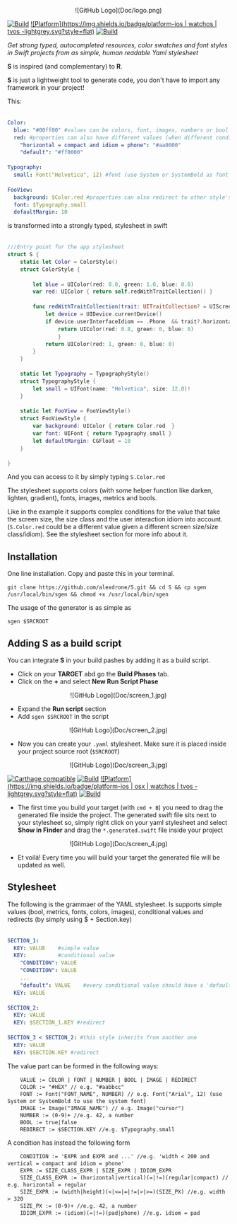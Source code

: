 <p align="center">
![GitHub Logo](Doc/logo.png)

[![Build](https://img.shields.io/badge/build-passing-green.svg?style=flat)](#)
[![Platform](https://img.shields.io/badge/platform-ios | watchos | tvos -lightgrey.svg?style=flat)](#)
[![Build](https://img.shields.io/badge/license-MIT-blue.svg?style=flat)](https://opensource.org/licenses/MIT)


_Get strong typed, autocompleted resources, color swatches and font styles in Swift projects from as simple, human readable Yaml stylesheet_

**S** is inspired (and complementary) to **R**.

**S** is just a lightweight tool to generate code, you don't have to import any framework in your project!

This:

```yaml

Color:
  blue: "#00ff00" #values can be colors, font, images, numbers or bool
  red: #properties can also have different values (when different conditions match)
    "horizontal = compact and idiom = phone": "#aa0000" 
    "default": "#ff0000"

Typography:
  small: Font("Helvetica", 12) #font (use System or SystemBold as font names to use the system font)
  
FooView:
  background: $Color.red #properties can also redirect to other style's properties
  font: $Typography.small
  defaultMargin: 10

```

is transformed into a strongly typed, stylesheet in swift

```swift 

///Entry point for the app stylesheet
struct S {
	static let Color = ColorStyle()
	struct ColorStyle {

		let blue = UIColor(red: 0.0, green: 1.0, blue: 0.0)
		var red: UIColor { return self.redWithTraitCollection() }

		func redWithTraitCollection(trait: UITraitCollection? = UIScreen.mainScreen().traitCollection) -> UIColor {
			let device = UIDevice.currentDevice()
			if device.userInterfaceIdiom == .Phone  && trait?.horizontalSizeClass == .Compact {
             	return UIColor(red: 0.8, green: 0, blue: 0)
            	}
			return UIColor(red: 1, green: 0, blue: 0)
		}
	}
    
	static let Typography = TypographyStyle()
	struct TypographyStyle {
		let small = UIFont(name: "Helvetica", size: 12.0)!
	}
	
	static let FooView = FooViewStyle()
	struct FooViewStyle {
		var background: UIColor { return Color.red  }
		var font: UIFont { return Typography.small }
		let defaultMargin: CGFloat = 10 
	}
    
}

```
And you can access to it by simply typing  `S.Color.red` 

The stylesheet supports colors (with some helper function like darken, lighten, gradient), fonts, images, metrics and bools.


Like in the example it supports complex conditions for the value that take the screen size, the size class and the user interaction idiom into account.
(`S.Color.red` could be a different value given a different screen size/size class/idiom). See the stylesheet section for more info about it.


## Installation
One line installation.
Copy and paste this in your terminal.

```
git clone https://github.com/alexdrone/S.git && cd S && cp sgen /usr/local/bin/sgen && chmod +x /usr/local/bin/sgen
```

The usage of the generator is as simple as 
```
sgen $SRCROOT
```

## Adding S as a build script

You can integrate **S** in your build pashes by adding it as a build script.

- Click on your **TARGET** abd go the **Build Phases** tab.
- Click on the **+** and select **New Run Script Phase** 

<p align="center">
![GitHub Logo](Doc/screen_1.jpg)

- Expand the **Run script** section
- Add `sgen $SRCROOT` in the script

<p align="center">
![GitHub Logo](Doc/screen_2.jpg)

- Now you can create your `.yaml` stylesheet. Make sure it is placed inside your project source root (`$SRCROOT`)

<p align="center">
![GitHub Logo](Doc/screen_3.jpg)

[![Carthage compatible](https://img.shields.io/badge/Carthage-compatible-4BC51D.svg?style=flat)](https://github.com/Carthage/Carthage)
[![Build](https://img.shields.io/badge/build-passing-green.svg?style=flat)](#)
[![Platform](https://img.shields.io/badge/platform-ios | osx | watchos | tvos -lightgrey.svg?style=flat)](#)
[![Build](https://img.shields.io/badge/license-MIT-blue.svg?style=flat)](https://opensource.org/licenses/MIT)


- The first time you build your target (with `cmd + B`) you need to drag the generated file inside the project. The generated swift file sits next to your stylesheet so, simply right click on your yaml stylesheet and select **Show in Finder** and drag the  `*.generated.swift` file inside your project


<p align="center">
![GitHub Logo](Doc/screen_4.jpg)

- Et voilà! Every time you will build your target the generated file will be updated as well.

## Stylesheet 

The following is the grammaer of the YAML stylesheet.
Is supports simple values (bool, metrics, fonts, colors, images), conditional values and redirects (by simply using $ + Section.key)

```yaml

SECTION_1:
  KEY: VALUE 	#simple value
  KEY: 			#conditional value
  	"CONDITION": VALUE
  	"CONDITION": VALUE
  	...
  	"default": VALUE	#every conditional value should have a 'default' condition
  KEY: VALUE

SECTION_2:
  KEY: VALUE
  KEY: $SECTION_1.KEY #redirect
  
SECTION_3 < SECTION_2: #this style inherits from another one
  KEY: VALUE
  KEY: $SECTION.KEY #redirect

```

The value part can be formed in the following ways:

```
	VALUE := COLOR | FONT | NUMBER | BOOL | IMAGE | REDIRECT
	COLOR := "#HEX" // e.g. "#aabbcc"
	FONT := Font("FONT_NAME", NUMBER) // e.g. Font("Arial", 12) (use System or SystemBold to use the system font)
	IMAGE := Image("IMAGE_NAME") // e.g. Image("cursor")
	NUMBER := (0-9)+ //e.g. 42, a number
	BOOL := true|false
	REDIRECT := $SECTION.KEY //e.g. $Typography.small
```

A condition has instead the following form

```
	CONDITION := 'EXPR and EXPR and ...' //e.g. 'width < 200 and vertical = compact and idiom = phone'
	EXPR := SIZE_CLASS_EXPR | SIZE_EXPR | IDIOM_EXPR 
	SIZE_CLASS_EXPR := (horizontal|vertical)(=|!=)(regular|compact) // e.g. horizontal = regular
	SIZE_EXPR := (width|height)(<|<=|=|!=|>|>=)(SIZE_PX) //e.g. width > 320
	SIZE_PX := (0-9)+ //e.g. 42, a number
	IDIOM_EXPR := (idiom)(=|!=)(pad|phone) //e.g. idiom = pad

```

